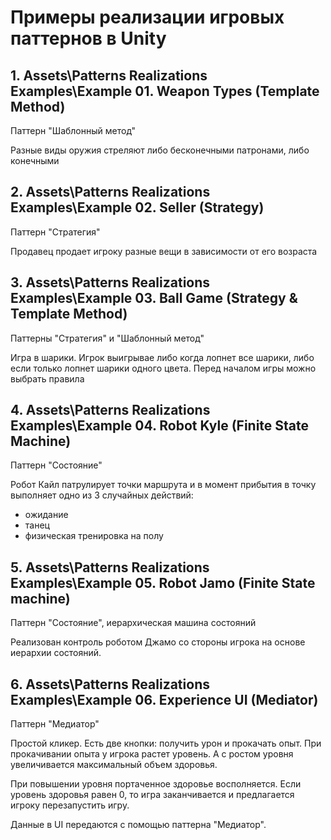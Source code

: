# Примеры реализации игровых паттернов в Unity

## 1. Assets\Patterns Realizations Examples\Example 01. Weapon Types (Template Method)

Паттерн "Шаблонный метод"

Разные виды оружия стреляют либо бесконечными патронами, либо конечными

## 2. Assets\Patterns Realizations Examples\Example 02. Seller (Strategy)

Паттерн "Стратегия"

Продавец продает игроку разные вещи в зависимости от его возраста

## 3. Assets\Patterns Realizations Examples\Example 03. Ball Game (Strategy & Template Method)

Паттерны "Стратегия" и "Шаблонный метод"

Игра в шарики. Игрок выигрывае либо когда лопнет все шарики, либо если только лопнет шарики одного цвета. Перед началом игры можно выбрать правила

## 4. Assets\Patterns Realizations Examples\Example 04. Robot Kyle (Finite State Machine)

Паттерн "Состояние"

Робот Кайл патрулирует точки маршрута и в момент прибытия в точку выполняет одно из 3 случайных действий:
- ожидание
- танец
- физическая тренировка на полу

## 5. Assets\Patterns Realizations Examples\Example 05. Robot Jamo (Finite State machine)

Паттерн "Состояние", иерархическая машина состояний

Реализован контроль роботом Джамо со стороны игрока на основе иерархии состояний.

## 6. Assets\Patterns Realizations Examples\Example 06. Experience UI (Mediator)

Паттерн "Медиатор"

Простой кликер. Есть две кнопки: получить урон и прокачать опыт. При прокачивании опыта у игрока растет уровень. А с ростом уровня увеличивается максимальный объем здоровья.

При повышении уровня портаченное здоровье восполняется. Если уровень здоровья равен 0, то игра заканчивается и предлагается игроку перезапустить игру.

Данные в UI передаются с помощью паттерна "Медиатор".
